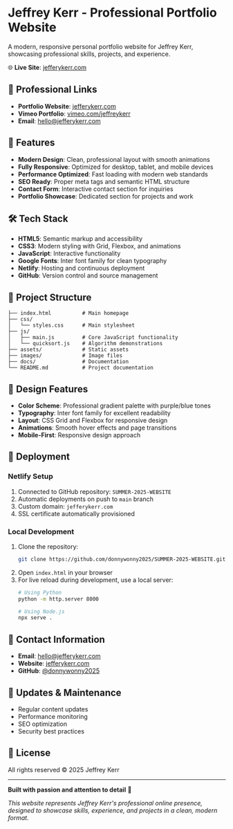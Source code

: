 # Jeffrey Kerr - Professional Portfolio Website

A modern, responsive personal portfolio website for Jeffrey Kerr, showcasing professional skills, projects, and experience.

🌐 **Live Site**: [jefferykerr.com](https://jefferykerr.com)

## 🔗 Professional Links

- **Portfolio Website**: [jefferykerr.com](https://jefferykerr.com)
- **Vimeo Portfolio**: [vimeo.com/jeffreykerr](https://vimeo.com/jeffreykerr)
- **Email**: hello@jefferykerr.com

## 🚀 Features

- **Modern Design**: Clean, professional layout with smooth animations
- **Fully Responsive**: Optimized for desktop, tablet, and mobile devices
- **Performance Optimized**: Fast loading with modern web standards
- **SEO Ready**: Proper meta tags and semantic HTML structure
- **Contact Form**: Interactive contact section for inquiries
- **Portfolio Showcase**: Dedicated section for projects and work

## 🛠️ Tech Stack

- **HTML5**: Semantic markup and accessibility
- **CSS3**: Modern styling with Grid, Flexbox, and animations
- **JavaScript**: Interactive functionality
- **Google Fonts**: Inter font family for clean typography
- **Netlify**: Hosting and continuous deployment
- **GitHub**: Version control and source management

## 📁 Project Structure

```
├── index.html          # Main homepage
├── css/
│   └── styles.css      # Main stylesheet
├── js/
│   ├── main.js         # Core JavaScript functionality
│   └── quicksort.js    # Algorithm demonstrations
├── assets/             # Static assets
├── images/             # Image files
├── docs/               # Documentation
└── README.md           # Project documentation
```

## 🎨 Design Features

- **Color Scheme**: Professional gradient palette with purple/blue tones
- **Typography**: Inter font family for excellent readability
- **Layout**: CSS Grid and Flexbox for responsive design
- **Animations**: Smooth hover effects and page transitions
- **Mobile-First**: Responsive design approach

## 🚀 Deployment

### Netlify Setup
1. Connected to GitHub repository: `SUMMER-2025-WEBSITE`
2. Automatic deployments on push to `main` branch
3. Custom domain: `jefferykerr.com`
4. SSL certificate automatically provisioned

### Local Development
1. Clone the repository:
   ```bash
   git clone https://github.com/donnywonny2025/SUMMER-2025-WEBSITE.git
   ```
2. Open `index.html` in your browser
3. For live reload during development, use a local server:
   ```bash
   # Using Python
   python -m http.server 8000
   
   # Using Node.js
   npx serve .
   ```

## 📧 Contact Information

- **Email**: hello@jefferykerr.com
- **Website**: [jefferykerr.com](https://jefferykerr.com)
- **GitHub**: [@donnywonny2025](https://github.com/donnywonny2025)

## 🔄 Updates & Maintenance

- Regular content updates
- Performance monitoring
- SEO optimization
- Security best practices

## 📄 License

All rights reserved © 2025 Jeffrey Kerr

---

**Built with passion and attention to detail** 🎵

*This website represents Jeffrey Kerr's professional online presence, designed to showcase skills, experience, and projects in a clean, modern format.*